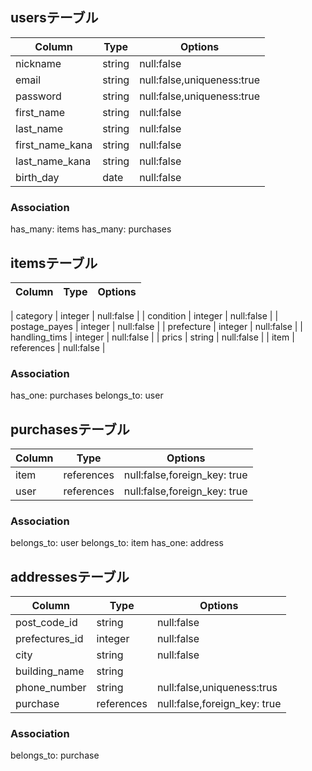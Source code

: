 ## usersテーブル

| Column           | Type   | Options                    |
| ---------------- | ------ | -------------------------- |
| nickname         | string | null:false                 |
| email            | string | null:false,uniqueness:true |
| password         | string | null:false,uniqueness:true |
| first_name       | string | null:false                 |
| last_name        | string | null:false                 |
| first_name_kana  | string | null:false                 |
| last_name_kana   | string | null:false                 |
| birth_day        | date   | null:false                 |

### Association
has_many: items
has_many: purchases


## itemsテーブル
| Column        | Type        | Options                         |
| ------------- | ----------- | ------------------------------- |

| category      | integer     | null:false                      | 
| condition     | integer     | null:false                      | 
| postage_payes | integer     | null:false                      | 
| prefecture    | integer     | null:false                      | 
| handling_tims | integer     | null:false                      | 
| prics         | string      | null:false                      |
| item          | references  | null:false                      |
 
### Association
has_one: purchases
belongs_to: user


## purchasesテーブル
| Column | Type       |Options                       |
| ------ | ---------- | ---------------------------- |
| item   | references | null:false,foreign_key: true |
| user   | references | null:false,foreign_key: true |

### Association
belongs_to: user
belongs_to: item
has_one: address


## addressesテーブル
| Column         |Type        |Options                       |
| -------------- | ---------- | ---------------------------- |
| post_code_id   | string     | null:false                   |
| prefectures_id | integer    | null:false                   |
| city           | string     | null:false                   |
| building_name  | string     |                              |
| phone_number   | string     | null:false,uniqueness:trus   |
| purchase       | references | null:false,foreign_key: true |

### Association
belongs_to: purchase